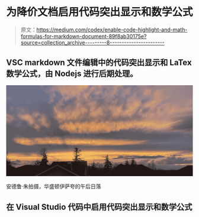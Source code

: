# 为降价文档启用代码突出显示和数学公式

> 原文：<https://medium.com/codex/enable-code-highlight-and-math-formulas-for-markdown-document-89f8ab30175e?source=collection_archive---------8----------------------->

## VSC markdown 文件编辑中的代码突出显示和 LaTex 数学公式，由 Nodejs 进行后期处理。

![](img/c902c647ec8ca6f0dfdd683729e067e3.png)

安德鲁·朱拍摄，华盛顿伊萨夸的午后日落

## 在 Visual Studio 代码中启用代码突出显示和数学公式